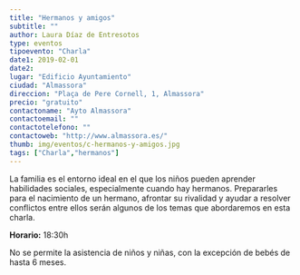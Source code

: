 ```yaml
---
title: "Hermanos y amigos"
subtitle: ""
author: Laura Díaz de Entresotos
type: eventos
tipoevento: "Charla"
date1: 2019-02-01
date2: 
lugar: "Edificio Ayuntamiento"
ciudad: "Almassora"
direccion: "Plaça de Pere Cornell, 1, Almassora"
precio: "gratuito"
contactoname: "Ayto Almassora"
contactoemail: ""
contactotelefono: ""
contactoweb: "http://www.almassora.es/"
thumb: img/eventos/c-hermanos-y-amigos.jpg
tags: ["Charla","hermanos"]
---
```

La familia es el entorno ideal en el que los niños pueden aprender habilidades sociales, especialmente cuando hay hermanos. Prepararles para el nacimiento de un hermano, afrontar su rivalidad y ayudar a resolver conflictos entre ellos serán algunos de los temas que abordaremos en esta charla.

**Horario:** 18:30h

 No se permite la asistencia de niños y niñas, con la excepción de bebés de hasta 6 meses.